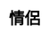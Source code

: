 ---
title: 情侶
layout: dream_interpretation/kind_single
description: 解夢 - 人物 - 情侶.
js: []
css: ["css/luck/dream_interpretation/dream_interpretation.css"]
---